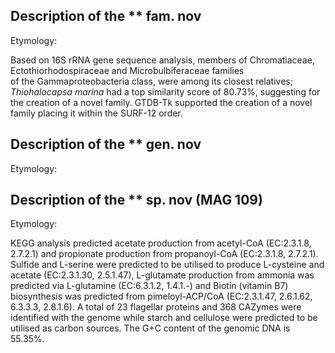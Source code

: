 ## Description of the ** fam. nov

Etymology: 

Based on 16S rRNA gene sequence analysis, 
members of Chromatiaceae, Ectothiorhodospiraceae and Microbulbiferaceae families  
of the Gammaproteobacteria class, 
were among its closest relatives; *Thiohalocapsa marina* had a top similarity score of 80.73%,
suggesting for the creation of a novel family. 
GTDB-Tk supported the creation of a novel family placing it within the 
SURF-12 order. 
<!-- Genome completeness is ;98.88
Genome contamination is ;1.12 -->

## Description of the ** gen. nov 

Etymology:




## Description of the ** sp. nov (MAG 109)

Etymology:

KEGG analysis predicted
acetate production from acetyl-CoA (EC:2.3.1.8, 2.7.2.1) and
propionate production from propanoyl-CoA (EC:2.3.1.8, 2.7.2.1).
Sulfide and L-serine were predicted to be utilised to produce L-cysteine and acetate (EC:2.3.1.30, 2.5.1.47),
L-glutamate production from ammonia was predicted via L-glutamine (EC:6.3.1.2, 1.4.1.-)
and Biotin (vitamin B7) biosynthesis was predicted from pimeloyl-ACP/CoA (EC:2.3.1.47, 2.6.1.62, 6.3.3.3, 2.8.1.6).
A total of 23 flagellar proteins and 368 CAZymes were identified with the genome
while starch and cellulose were predicted to be utilised as carbon sources.
The G+C content of the genomic DNA is 55.35%.
